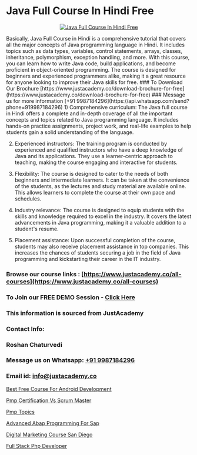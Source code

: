 # Java Full Course In Hindi Free

<p align="center">
  <a href="https://justacademy.co/course-detail/core-java-training">
    <img src="https://justacademy.co/storage2/course_image/1677245426_course_image.webp" alt="Java Full Course In Hindi Free">
  </a>
</p>
Basically, Java Full Course in Hindi is a comprehensive tutorial that covers all the major concepts of Java programming language in Hindi. It includes topics such as data types, variables, control statements, arrays, classes, inheritance, polymorphism, exception handling, and more. With this course, you can learn how to write Java code, build applications, and become proficient in object-oriented programming. The course is designed for beginners and experienced programmers alike, making it a great resource for anyone looking to improve their Java skills for free.
### To Download Our Brochure [https://www.justacademy.co/download-brochure-for-free](https://www.justacademy.co/download-brochure-for-free)
### Message us for more information [+91 9987184296](https://api.whatsapp.com/send?phone=919987184296)
1) Comprehensive curriculum: The Java full course in Hindi offers a complete and in-depth coverage of all the important concepts and topics related to Java programming language. It includes hands-on practice assignments, project work, and real-life examples to help students gain a solid understanding of the language.

2) Experienced instructors: The training program is conducted by experienced and qualified instructors who have a deep knowledge of Java and its applications. They use a learner-centric approach to teaching, making the course engaging and interactive for students.

3) Flexibility: The course is designed to cater to the needs of both beginners and intermediate learners. It can be taken at the convenience of the students, as the lectures and study material are available online. This allows learners to complete the course at their own pace and schedules.

4) Industry relevance: The course is designed to equip students with the skills and knowledge required to excel in the industry. It covers the latest advancements in Java programming, making it a valuable addition to a student's resume.

5) Placement assistance: Upon successful completion of the course, students may also receive placement assistance in top companies. This increases the chances of students securing a job in the field of Java programming and kickstarting their career in the IT industry.

### Browse our course links : [https://www.justacademy.co/all-courses](https://www.justacademy.co/all-courses) 
### To Join our FREE DEMO Session - [Click Here](https://www.justacademy.co/register-for-course-demo)


### This information is sourced from JustAcademy
### Contact Info:
### Roshan Chaturvedi
### Message us on Whatsapp: [+91 9987184296](https://api.whatsapp.com/send?phone=919987184296)
### Email id: [info@justacademy.co](mailto:info@justacademy.co)
                
[Best Free Course For Android Development](https://www.linkedin.com/pulse/best-free-course-android-development-justacademy-sunnyvale-onqwc/)

[Pmp Certification Vs Scrum Master](https://www.linkedin.com/pulse/pmp-certification-vs-scrum-master-justacademy-coimbatore-auhwe?trackingId=GiAp0lj%2FSSxXDCC1XUbPOA%3D%3D&lipi=urn%3Ali%3Apage%3Ad_flagship3_company_admin%3BQ21fTVlsQ6eRatiOukp9mA%3D%3D)

[Pmp Topics](https://medium.com/@mistersumit961/pmp-topics-d437de556ca2)

[Advanced Abap Programming For Sap](https://medium.com/@abhidnya.1068/advanced-abap-programming-for-sap-821b50faaa78)

[Digital Marketing Course San Diego](https://justacademyin.github.io/Articles/Digital-Marketing-Course-San-Diego)

[Full Stack Php Developer](https://justacademyin.github.io/Articles/Full-Stack-Php-Developer)

